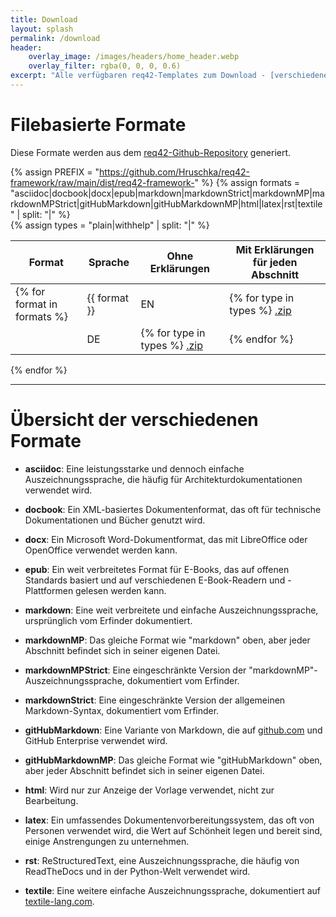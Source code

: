 ```yaml
---
title: Download
layout: splash
permalink: /download
header:
    overlay_image: /images/headers/home_header.webp
    overlay_filter: rgba(0, 0, 0, 0.6)
excerpt: "Alle verfügbaren req42-Templates zum Download - [verschiedene Formate](#übersicht-der-verschiedenen-formate) für verschiedene Tools"
---
```


# Filebasierte Formate

Diese Formate werden aus dem [req42-Github-Repository](https://github.com/Hruschka/req42-framework/) generiert.

{% assign PREFIX = "https://github.com/Hruschka/req42-framework/raw/main/dist/req42-framework-" %}
{% assign formats = "asciidoc|docbook|docx|epub|markdown|markdownStrict|markdownMP|markdownMPStrict|gitHubMarkdown|gitHubMarkdownMP|html|latex|rst|textile" | split: "|"  %}  
{% assign types = "plain|withhelp" | split: "|"  %}

| Format | Sprache | Ohne Erklärungen | Mit Erklärungen für jeden Abschnitt |
|--------|----------|-------|-----------| 
{% for format in formats %}| {{ format }} | EN | {% for type in types %} [.zip]({{PREFIX}}EN-{{type}}-{{format}}.zip)|{% endfor %}
|  | DE | {% for type in types %} [.zip]({{PREFIX}}DE-{{type}}-{{format}}.zip) |{% endfor %}
{% endfor %}

<hr class="download-sep">

# Übersicht der verschiedenen Formate

- **asciidoc**: Eine leistungsstarke und dennoch einfache Auszeichnungssprache, die häufig für Architekturdokumentationen verwendet wird.

- **docbook**: Ein XML-basiertes Dokumentenformat, das oft für technische Dokumentationen und Bücher genutzt wird.

- **docx**: Ein Microsoft Word-Dokumentformat, das mit LibreOffice oder OpenOffice verwendet werden kann.

- **epub**: Ein weit verbreitetes Format für E-Books, das auf offenen Standards basiert und auf verschiedenen E-Book-Readern und -Plattformen gelesen werden kann.

- **markdown**: Eine weit verbreitete und einfache Auszeichnungssprache, ursprünglich vom Erfinder dokumentiert.

- **markdownMP**: Das gleiche Format wie "markdown" oben, aber jeder Abschnitt befindet sich in seiner eigenen Datei.

- **markdownMPStrict**: Eine eingeschränkte Version der "markdownMP"-Auszeichnungssprache, dokumentiert vom Erfinder.

- **markdownStrict**: Eine eingeschränkte Version der allgemeinen Markdown-Syntax, dokumentiert vom Erfinder.

- **gitHubMarkdown**: Eine Variante von Markdown, die auf [github.com](https://github.com/) und GitHub Enterprise verwendet wird.

- **gitHubMarkdownMP**: Das gleiche Format wie "gitHubMarkdown" oben, aber jeder Abschnitt befindet sich in seiner eigenen Datei.

- **html**: Wird nur zur Anzeige der Vorlage verwendet, nicht zur Bearbeitung.

- **latex**: Ein umfassendes Dokumentenvorbereitungssystem, das oft von Personen verwendet wird, die Wert auf Schönheit legen und bereit sind, einige Anstrengungen zu unternehmen.

- **rst**: ReStructuredText, eine Auszeichnungssprache, die häufig von ReadTheDocs und in der Python-Welt verwendet wird.

- **textile**: Eine weitere einfache Auszeichnungssprache, dokumentiert auf [textile-lang.com](https://textile-lang.com/).
